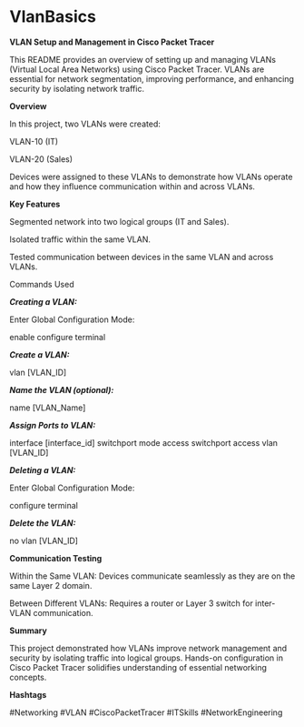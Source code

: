 # VlanBasics
**VLAN Setup and Management in Cisco Packet Tracer**

This README provides an overview of setting up and managing VLANs (Virtual Local Area Networks) using Cisco Packet Tracer. VLANs are essential for network segmentation, improving performance, and enhancing security by isolating network traffic.

**Overview**

In this project, two VLANs were created:

VLAN-10 (IT)

VLAN-20 (Sales)

Devices were assigned to these VLANs to demonstrate how VLANs operate and how they influence communication within and across VLANs.

**Key Features**

Segmented network into two logical groups (IT and Sales).

Isolated traffic within the same VLAN.

Tested communication between devices in the same VLAN and across VLANs.

Commands Used

_**Creating a VLAN:**_

Enter Global Configuration Mode:

enable
configure terminal

_**Create a VLAN:**_

vlan [VLAN_ID]

_**Name the VLAN (optional):**_

name [VLAN_Name]

_**Assign Ports to VLAN:**_

interface [interface_id]
switchport mode access
switchport access vlan [VLAN_ID]

_**Deleting a VLAN:**_

Enter Global Configuration Mode:

configure terminal

_**Delete the VLAN:**_

no vlan [VLAN_ID]

**Communication Testing**

Within the Same VLAN: Devices communicate seamlessly as they are on the same Layer 2 domain.

Between Different VLANs: Requires a router or Layer 3 switch for inter-VLAN communication.

**Summary**

This project demonstrated how VLANs improve network management and security by isolating traffic into logical groups. Hands-on configuration in Cisco Packet Tracer solidifies understanding of essential networking concepts.

**Hashtags**

#Networking #VLAN #CiscoPacketTracer #ITSkills #NetworkEngineering

